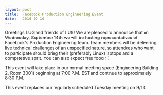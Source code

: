 ```yaml
---
layout: post
title:  Facebook Production Engineering Event
date:   2016-09-10
---
```

Greetings LUG and friends of LUG! We are pleased to announce that on Wednesday,
September 14th we will be hosting representatives of Facebook's Production
Engineering team. Team members will be delivering live technical challenges of
an unspecified nature, so attendees who want to participate should bring their
(preferably Linux) laptops and a competetive spirit. You can also expect free
food :-)

This event will take place in our normal meeting space (Engineering Building 2,
Room 3001) beginning at 7:00 P.M. EST and continue to approximately 8:30 P.M.

This event replaces our regularly scheduled Tuesday meeting on 9/13.
